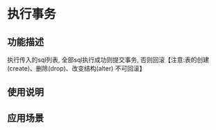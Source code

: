 # 执行事务
## 功能描述
执行传入的sql列表, 全部sql执行成功则提交事务, 否则回滚【注意:表的创建(create)、删除(drop)、改变结构(alter) 不可回滚】
## 使用说明
## 应用场景

